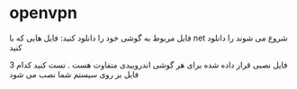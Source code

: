 # openvpn
فایل مربوط به گوشی خود را دانلود کنید:
فایل هایی که با net شروع می شوند را دانلود کنید
 
 3 فایل نصبی قرار داده شده برای هر گوشی اندروییدی متفاوت هست . تست کنید کدام فایل بر روی سیستم شما نصب می شود

